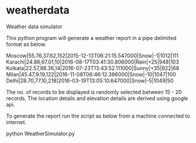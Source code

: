 # weatherdata
Weather data simulator

This python program will generate a weather report in a pipe delimited format as below.

Moscow|55.76,37.62,152|2015-12-13T06:21:15.547000|Snow|-1|1012|111                                                                         
Karachi|24.86,67.01,10|2016-08-17T03:41:30.806000|Rain|+25|948|103  
Kolkata|22.57,88.36,14|2016-07-23T13:43:52.111000|Sunny|+35|922|68                                                                         
Milan|45.47,9.19,122|2016-11-08T06:46:12.386000|Snow|-10|1047|100                                                                         
Delhi|28.70,77.10,218|2016-03-19T13:05:10.647000|Snow|-5|1049|50

The no. of records to be displayed is randomly selected between 15 - 20 records.
The location details and elevation details are derived using google api.

To generate the report run the script as below from a machine connected to internet.

python WeatherSimulator.py
